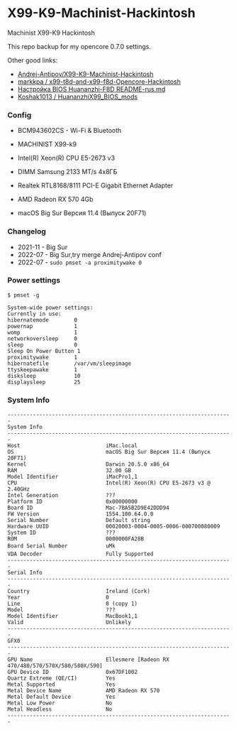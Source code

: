 # X99-K9-Machinist-Hackintosh

Machinist X99-K9 Hackintosh

This repo backup for my opencore 0.7.0 settings.

Other good links:

* [Andrej-Antipov/X99-K9-Machinist-Hackintosh](https://github.com/Andrej-Antipov/X99-K9-Machinist-Hackintosh)
* [markkpa / x99-t8d-and-x99-f8d-Opencore-Hackintosh](https://github.com/markkpa/x99-t8d-and-x99-f8d-Opencore-Hackintosh)
* [Настройка BIOS Huananzhi-F8D README-rus.md ](https://github.com/tarkh/hackintosh/blob/main/Huananzhi-F8D/README-rus.md)
* [Koshak1013 / HuananzhiX99_BIOS_mods](https://github.com/Koshak1013/HuananzhiX99_BIOS_mods)


### Config 

- BCM943602CS - Wi-Fi & Bluetooth
- MACHINIST X99-k9 
- Intel(R) Xeon(R) CPU E5-2673 v3
- DIMM Samsung 2133 MT/s 4x8ГБ
- Realtek RTL8168/8111 PCI-E Gigabit Ethernet Adapter
- AMD Radeon RX 570 4Gb

- macOS Big Sur Версия 11.4 (Выпуск 20F71)

### Changelog 

* 2021-11 - Big Sur
* 2022-07 - Big Sur,try merge Andrej-Antipov conf
* 2022-07 - `sudo pmset -a proximitywake 0`



### Power settings
```
$ pmset -g

System-wide power settings:
Currently in use:
hibernatemode        0
powernap             1
womp                 1
networkoversleep     0
sleep                0
Sleep On Power Button 1
proximitywake        1
hibernatefile        /var/vm/sleepimage
ttyskeepawake        1
disksleep            10
displaysleep         25

```


### System Info
```
-----------------------------------------------------------------------
System Info
-----------------------------------------------------------------------
Host                           iMac.local
OS                             macOS Big Sur Версия 11.4 (Выпуск 20F71)
Kernel                         Darwin 20.5.0 x86_64
RAM                            32.00 GB
Model Identifier               iMacPro1,1
CPU                            Intel(R) Xeon(R) CPU E5-2673 v3 @ 2.40GHz
Intel Generation               ???
Platform ID                    0x00000000
Board ID                       Mac-7BA5B2D9E42DDD94 
FW Version                     1554.100.64.0.0 
Serial Number                  Default string
Hardware UUID                  00020003-0004-0005-0006-000700080009
System ID                      ???
ROM                            0000000FA28B
Board Serial Number            uMk
VDA Decoder                    Fully Supported
-----------------------------------------------------------------------
Serial Info
-----------------------------------------------------------------------
Country                        Ireland (Cork)
Year                           0
Line                           0 (copy 1)
Model                          ???
Model Identifier               MacBook1,1
Valid                          Unlikely
-----------------------------------------------------------------------
GFX0
-----------------------------------------------------------------------
GPU Name                       Ellesmere [Radeon RX 470/480/570/570X/580/580X/590]
GPU Device ID                  0x67DF1002
Quartz Extreme (QE/CI)         Yes
Metal Supported                Yes
Metal Device Name              AMD Radeon RX 570
Metal Default Device           Yes
Metal Low Power                No
Metal Headless                 No
-----------------------------------------------------------------------


```